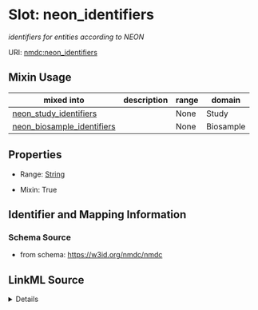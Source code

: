 # Slot: neon_identifiers


_identifiers for entities according to NEON_



URI: [nmdc:neon_identifiers](https://w3id.org/nmdc/neon_identifiers)



<!-- no inheritance hierarchy -->






## Mixin Usage

| mixed into | description | range | domain |
| --- | --- | --- | --- |
| [neon_study_identifiers](neon_study_identifiers.md) |  | None | Study |
| [neon_biosample_identifiers](neon_biosample_identifiers.md) |  | None | Biosample |



## Properties

* Range: [String](String.md)

* Mixin: True





## Identifier and Mapping Information







### Schema Source


* from schema: https://w3id.org/nmdc/nmdc




## LinkML Source

<details>
```yaml
name: neon_identifiers
description: identifiers for entities according to NEON
from_schema: https://w3id.org/nmdc/nmdc
rank: 1000
mixin: true
alias: neon_identifiers
range: string

```
</details>